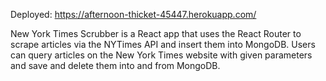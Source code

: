 Deployed: https://afternoon-thicket-45447.herokuapp.com/

New York Times Scrubber is a React app that uses the React Router to scrape articles via the NYTimes API and insert them into MongoDB. Users can query articles on the New York Times website with given parameters and save and delete them into and from MongoDB.






